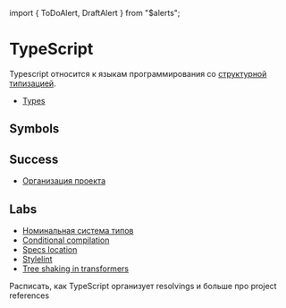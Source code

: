 import { ToDoAlert, DraftAlert } from "\$alerts";

<DraftAlert />

# TypeScript

Typescript относится к языкам программирования со [структурной типизацией](/ru/wiki/types).

-   [Types](/ru/wiki/typescript/types)

## Symbols

## Success

-   [Организация проекта](/ru/wiki/typescript/success-project)

## Labs

-   [Номинальная система типов](/ru/wiki/typescript/lab-nominal)
-   [Conditional compilation](/ru/wiki/typescript/conditional-compilation)
-   [Specs location](/ru/wiki/typescript/specs-location)
-   [Stylelint](/ru/wiki/typescript/lab-stylelint)
-   [Tree shaking in transformers](/ru/wiki/typescript/tree-shaking-in-transformer)

<ToDoAlert>
	Расписать, как TypeScript организует resolvings и больше про project references
</ToDoAlert>
